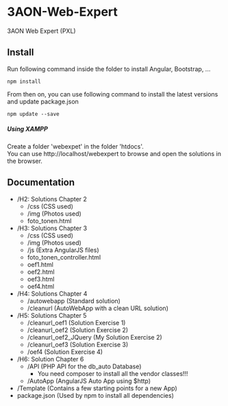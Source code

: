 # 3AON-Web-Expert
3AON Web Expert (PXL)

## Install

Run following command inside the folder to install Angular, Bootstrap, ...

```
npm install
```

From then on, you can use following command to install the latest versions and update package.json

```
npm update --save
```

##### Using XAMPP

Create a folder 'webexpet' in the folder 'htdocs'.  
You can use http://localhost/webexpert to browse and open the solutions in the browser.

## Documentation

* /H2: Solutions Chapter 2
    * /css (CSS used)
    * /img (Photos used)
    * foto_tonen.html
* /H3: Solutions Chapter 3
    * /css (CSS used)
    * /img (Photos used)
    * /js (Extra AngularJS files)
    * foto_tonen_controller.html
    * oef1.html
    * oef2.html
    * oef3.html
    * oef4.html
* /H4: Solutions Chapter 4
    * /autowebapp (Standard solution)
    * /cleanurl (AutoWebApp with a clean URL solution)
* /H5: Solutions Chapter 5
    * /cleanurl_oef1 (Solution Exercise 1)
    * /cleanurl_oef2 (Solution Exercise 2)
    * /cleanurl_oef2_JQuery (My Solution Exercise 2)
    * /cleanurl_oef3 (Solution Exercise 3)
    * /oef4 (Solution Exercise 4)
* /H6: Solution Chapter 6
    * /API (PHP API for the db_auto Database)
        * You need composer to install all the vendor classes!!!
    * /AutoApp (AngularJS Auto App using $http)
* /Template (Contains a few starting points for a new App)
* package.json (Used by npm to install all dependencies)